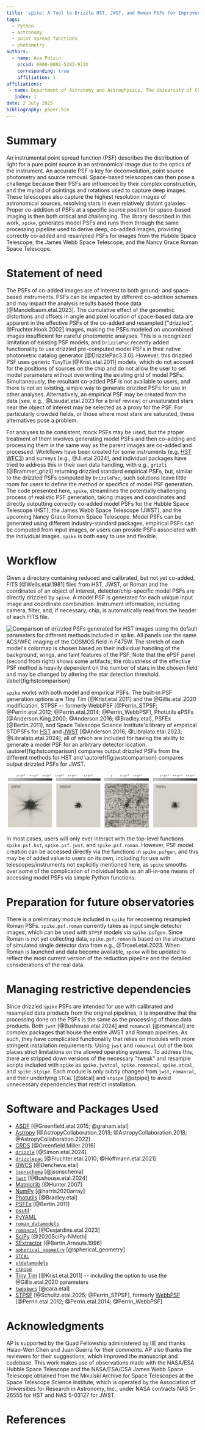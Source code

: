 ```yaml
---
title: 'spike: A Tool to Drizzle HST, JWST, and Roman PSFs for Improved Analyses'
tags:
  - Python
  - astronomy
  - point spread functions
  - photometry
authors:
  - name: Ava Polzin
    orcid: 0000-0002-5283-933X
    corresponding: true
    affiliation: 1
affiliations:
 - name: Department of Astronomy and Astrophysics, The University of Chicago, USA
   index: 1
date: 2 July 2025
bibliography: paper.bib
---
```


# Summary

An instrumental point spread function (PSF) describes the distribution of light for a pure point source in an astronomical image due to the optics of the instrument. An accurate PSF is key for deconvolution, point source photometry and source removal. Space-based telescopes can then pose a challenge because their PSFs are influenced by their complex construction, and the myriad of pointings and rotations used to capture deep images. These telescopes also capture the highest resolution images of astronomical sources, resolving stars in even relatively distant galaxies. Proper co-addition of PSFs at a specific source position for space-based imaging is then both critical and challenging. The library described in this work, `spike`, generates model PSFs and runs them through the same processing pipeline used to derive deep, co-added images, providing correctly co-added and resampled PSFs for images from the Hubble Space Telescope, the James Webb Space Telescope, and the Nancy Grace Roman Space Telescope.


# Statement of need

The PSFs of co-added images are of interest to both ground- and space-based instruments. PSFs can be impacted by different co-addition schemes and may impact the analysis results based those data [@Mandelbaum.etal.2023]. The cumulative effect of the geometric distortions and offsets in angle and pixel location of space-based data are apparent in the effective PSFs of the co-added and resampled ["drizzled", @Fruchter.Hook.2002] images, making the PSFs modeled on uncombined images insufficient for careful photometric analyses. This is a recognized limitation of existing PSF models, and `DrizzlePac` recently added functionality to use drizzled pre-computed model PSFs in their native photometric catalog generator [@DrizzlePac3.3.0]. However, this drizzled PSF uses generic `TinyTim` [@Krist.etal.2011] models, which do not account for the positions of sources on the chip and do not allow the user to set model parameters without overwriting the existing grid of model PSFs. Simultaneously, the resultant co-added PSF is not available to users, and there is not an existing, simple way to generate drizzled PSFs for use in other analyses. Alternatively, an empirical PSF may be created from the data [see, e.g., @Liaudat.etal.2023 for a brief review] or unsaturated stars near the object of interest may be selected as a proxy for the PSF. For particularly crowded fields, or those where most stars are saturated, these alternatives pose a problem.

For analyses to be consistent, mock PSFs may be used, but the proper treatment of them involves generating model PSFs and then co-adding and processing them in the same way as the parent images are co-added and processed. Workflows have been created for some instruments (e.g. [HST WFC3](https://github.com/spacetelescope/hst_notebooks/tree/main/notebooks/WFC3/point_spread_function)) and surveys [e.g., @Ji.etal.2024], and individual packages have tried to address this in their own data handling, with e.g.,  `grizli` [@Brammer_grizli] returning drizzled standard empirical PSFs, but, similar to the drizzled PSFs computed by `DrizzlePac`, such solutions leave little room for users to define the method or specifics of model PSF generation. The code presented here, `spike`, streamlines the potentially challenging process of realistic PSF generation, taking images and coordinates and directly outputting correctly co-added model PSFs for the Hubble Space Telescope (HST), the James Webb Space Telescope (JWST), and the upcoming Nancy Grace Roman Space Telescope. Model PSFs can be generated using different industry-standard packages, empirical PSFs can be computed from input images, or users can provide PSFs associated with the individual images. `spike` is both easy to use and flexible.


# Workflow

Given a directory containing reduced and calibrated, but not yet co-added, FITS [@Wells.etal.1981] files from HST, JWST, or Roman and the coordinates of an object of interest, detector/chip-specific model PSFs are directly drizzled by `spike`. A model PSF is generated for each unique input image and coordinate combination. Instrument information, including camera, filter, and, if necessary, chip, is automatically read from the header of each FITS file.

![Comparison of drizzled PSFs generated for HST images using the default parameters for different methods included in `spike`. All panels use the same ACS/WFC imaging of the COSMOS field in F475W. The stretch of each model's colormap is chosen based on their individual handling of the background, wings, and faint features of the PSF. Note that the ePSF panel (second from right) shows some artifacts; the robustness of the effective PSF method is heavily dependent on the number of stars in the chosen field and may be changed by altering the star detection threshold. \label{fig:hstcomparison}](spike_psf_hstcompare.png)

`spike` works with both model and empirical PSFs. The built-in PSF generation options are Tiny Tim [@Krist.etal.2011] and the @Gillis.etal.2020 modification, STPSF -- formerly WebbPSF [@Perrin_STPSF; @Perrin.etal.2012; @Perrin.etal.2014; @Perrin_WebbPSF], Photutils ePSFs [@Anderson.King.2000; @Anderson.2016; @Bradley.etal], PSFEx [@Bertin.2011], and Space Telescope Science Institute's library of empirical STDPSFs for [HST](https://www.stsci.edu/~jayander/HST1PASS/LIB/PSFs/STDPSFs/) and [JWST](https://www.stsci.edu/~jayander/JWST1PASS/LIB/PSFs/STDPSFs/) [@Anderson.2016; @Libralato.etal.2023; @Libralato.etal.2024], all of which are included for having the ability to generate a model PSF for an arbitrary detector location. \autoref{fig:hstcomparison} compares output drizzled PSFs from the different methods for HST and \autoref{fig:jwstcomparison} compares output drizzled PSFs for JWST.

![Same as \autoref{fig:hstcomparison} for \textit{JWST}/NIRCam imaging in F115W. Note that the ePSF model shown here was generated using a lower detection threshold and a different star selection algorithm due to a paucity of stars in this field. \label{fig:jwstcomparison}](spike_psf_jwstcompare.png)

In most cases, users will only ever interact with the top-level functions `spike.psf.hst`, `spike.psf.jwst`, and `spike.psf.roman`. However, PSF model creation can be accessed directly via the functions in `spike.psfgen`, and this may be of added value to users on its own, including for use with telescopes/instruments not explicitly mentioned here, as `spike` smooths over some of the complication of individual tools as an all-in-one means of accessing model PSFs via simple Python functions.


# Preparation for future observatories

There is a preliminary module included in `spike` for recovering resampled Roman PSFs. `spike.psf.roman` currently takes as input single detector images, which can be used with `STPSF` models via `spike.psfgen`. Since Roman is not yet collecting data, `spike.psf.roman` is based on the structure of simulated single detector data from e.g., @Troxel.etal.2023. When Roman is launched and data become available, `spike` will be updated to reflect the most current version of the reduction pipeline and the detailed considerations of the real data.


# Managing restrictive dependencies

Since drizzled `spike` PSFs are intended for use with calibrated and resampled data products from the original pipelines, it is imperative that the processing done on the PSFs is the same as the processing of those data products. Both `jwst` [@Bushouse.etal.2024] and `romancal` [@romancal] are complex packages that house the entire JWST and Roman pipelines. As such, they have complicated functionality that relies on modules with more stringent installation requirements. Using `jwst` and `romancal` out of the box places strict limitations on the allowed operating systems. To address this, there are stripped down versions of the necessary "tweak" and resample scripts included with `spike` as `spike.jwstcal`, `spike.romancal`, `spike.stcal`, and `spike.stpipe`. Each module is only subtly changed from `jwst`, `romancal`, and their underlying `STCAL` [@stcal] and `stpipe` [@stpipe] to avoid unnecessary dependencies that restrict installation.

# Software and Packages Used
 - [ASDF](https://github.com/asdf-format/asdf) [@Greenfield.etal.2015; @graham.etal]
 - [Astropy](https://github.com/astropy/astropy) [@AstropyCollaboration.2013; @AstropyCollaboration.2018; @AstropyCollaboration.2022]
 - [CRDS](https://github.com/spacetelescope/crds) [@Greenfield.Miller.2016]
 - [`drizzle`](https://github.com/spacetelescope/drizzle) [@Simon.etal.2024]
 - [`drizzlepac`](https://github.com/spacetelescope/drizzlepac) [@Fruchter.etal.2010; @Hoffmann.etal.2021]
 - [GWCS](https://github.com/spacetelescope/gwcs) [@Dencheva.etal]
 - [`jsonschema`](https://github.com/python-jsonschema/jsonschema) [@jsonschema]
 - [`jwst`](https://github.com/spacetelescope/jwst) [@Bushouse.etal.2024]
 - [Matplotlib](https://github.com/matplotlib/matplotlib) [@Hunter.2007]
 - [NumPy](https://github.com/numpy/numpy) [@harris2020array]
 - [Photutils](https://github.com/astropy/photutils) [@Bradley.etal]
 - [PSFEx](https://github.com/astromatic/psfex?tab=readme-ov-file) [@Bertin.2011]
 - [psutil](https://github.com/giampaolo/psutil)
 - [PyYAML](https://github.com/yaml/pyyaml)
 - [`roman_datamodels`](https://github.com/spacetelescope/roman_datamodels)
 - [`romancal`](https://github.com/spacetelescope/romancal) [@Desjardins.etal.2023]
 - [SciPy](https://github.com/scipy/scipy) [@2020SciPy-NMeth]
 - [SExtractor](https://github.com/astromatic/sextractor) [@Bertin.Arnouts.1996]
 - [`spherical_geometry`](https://github.com/spacetelescope/spherical_geometry) [@spherical_geometry]
 - [`STCAL`](https://github.com/spacetelescope/stcal)
 - [`stdatamodels`](https://github.com/spacetelescope/stdatamodels)
 - [`stpipe`](https://github.com/spacetelescope/stpipe)
 - [Tiny Tim](https://github.com/spacetelescope/tinytim) [@Krist.etal.2011] -- including the option to use the @Gillis.etal.2020 parameters
 - [`tweakwcs`](https://github.com/spacetelescope/tweakwcs) [@cara.etal]
 - [STPSF](https://github.com/spacetelescope/stpsf) [@Schultz.etal.2025; @Perrin_STPSF], formerly [WebbPSF](https://github.com/spacetelescope/webbpsf) [@Perrin.etal.2012; @Perrin.etal.2014; @Perrin_WebbPSF]

# Acknowledgments

AP is supported by the Quad Fellowship administered by IIE and thanks Hsiao-Wen Chen and Juan Guerra for their comments. AP also thanks the reviewers for their suggestions, which improved the manuscript and codebase. This work makes use of observations made with the NASA/ESA Hubble Space Telescope and the NASA/ESA/CSA James Webb Space Telescope obtained from the Mikulski Archive for Space Telescopes at the Space Telescope Science Institute, which is operated by the Association of Universities for Research in Astronomy, Inc., under NASA contracts NAS 5–26555 for HST and NAS 5-03127 for JWST.


# References
